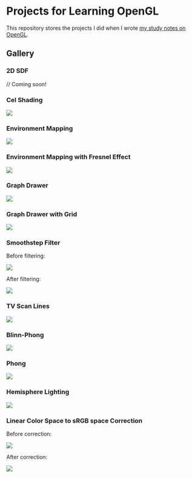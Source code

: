 # Projects for Learning OpenGL

This repository stores the projects I did when I wrote [my study notes on OpenGL](https://github.com/IQ404/study-notes/blob/opengl/README.md).

## Gallery

### 2D SDF

// Coming soon!

### Cel Shading

<img src="https://github.com/IQ404/learning-opengl/blob/main/opengl/gallery/Cel%20Shading.png"></a>

### Environment Mapping

<img src="https://github.com/IQ404/learning-opengl/blob/main/opengl/gallery/Environment%20Mapping.png"></a>

### Environment Mapping with Fresnel Effect

<img src="https://github.com/IQ404/learning-opengl/blob/main/opengl/gallery/Environment%20Mapping%20with%20Fresnel.png"></a>

### Graph Drawer

<img src="https://github.com/IQ404/learning-opengl/blob/main/opengl/gallery/graph%20drawer.png"></a>

### Graph Drawer with Grid

<img src="https://github.com/IQ404/learning-opengl/blob/main/opengl/gallery/graph%20drawer%20with%20grid.png"></a>

### Smoothstep Filter

Before filtering:

<img src="https://github.com/IQ404/learning-opengl/blob/main/opengl/gallery/original%20texture.png"></a>

After filtering:

<img src="https://github.com/IQ404/learning-opengl/blob/main/opengl/gallery/smoothstep%20filter.png"></a>

### TV Scan Lines

<img src="https://github.com/IQ404/learning-opengl/blob/main/opengl/gallery/TV%20Scan%20Lines%20Filter.png"></a>

### Blinn-Phong

<img src="https://github.com/IQ404/learning-opengl/blob/main/opengl/gallery/Blinn%20Phong.png"></a>

### Phong

<img src="https://github.com/IQ404/learning-opengl/blob/main/opengl/gallery/Phong.png"></a>

### Hemisphere Lighting

<img src="https://github.com/IQ404/learning-opengl/blob/main/opengl/gallery/Hemisphere%20Lighting.png"></a>

### Linear Color Space to sRGB space Correction

Before correction:

<img src="https://github.com/IQ404/learning-opengl/blob/main/opengl/gallery/before_gamma.png"></a>

After correction:

<img src="https://github.com/IQ404/learning-opengl/blob/main/opengl/gallery/after_gamma.png"></a>
